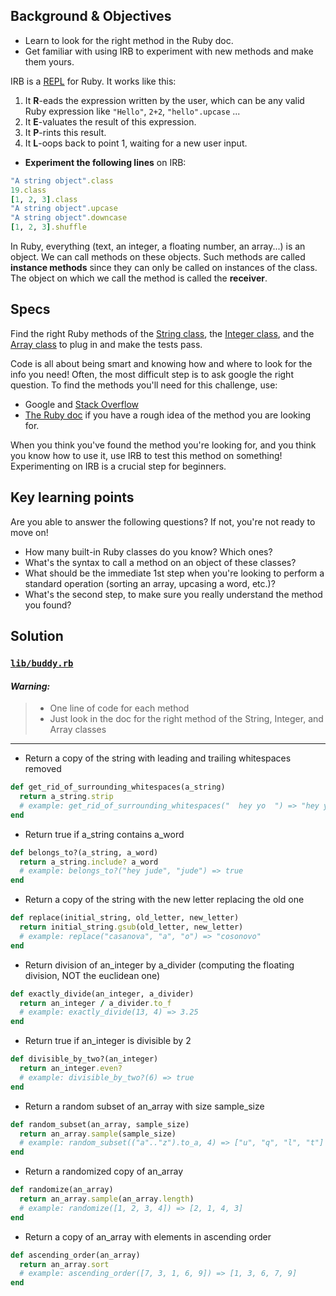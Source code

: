 ## Background & Objectives

- Learn to look for the right method in the Ruby doc.
- Get familiar with using IRB to experiment with new methods and make them yours.

IRB is a [REPL](http://en.wikipedia.org/wiki/Read%E2%80%93eval%E2%80%93print_loop) for Ruby. It works like this:

1. It **R**-eads the expression written by the user, which can be any valid Ruby expression like `"Hello"`, `2+2`, `"hello".upcase` ...
2. It **E**-valuates the result of this expression.
3. It **P**-rints this result.
4. It **L**-oops back to point 1, waiting for a new user input.

- **Experiment the following lines** on IRB:

```ruby
"A string object".class
19.class
[1, 2, 3].class
"A string object".upcase
"A string object".downcase
[1, 2, 3].shuffle
```

In Ruby, everything (text, an integer, a floating number, an array...) is an object. We can call methods on these objects. Such methods are called **instance methods** since they can only be called on instances of the class. The object on which we call the method is called the **receiver**.

## Specs

Find the right Ruby methods of the [String class](http://ruby-doc.org/core-2.5.3/String.html), the [Integer class](http://ruby-doc.org/core-2.5.3/Integer.html), and the [Array class](http://ruby-doc.org/core-2.5.3/Array.html) to plug in and make the tests pass.

Code is all about being smart and knowing how and where to look for the info you need! Often, the most difficult step is to ask google the right question. To find the methods you'll need for this challenge, use:

* Google and [Stack Overflow](http://stackoverflow.com/)
* [The Ruby doc](http://ruby-doc.org) if you have a rough idea of the method you are looking for.

When you think you've found the method you're looking for, and you think you know how to use it, use IRB to test this method on something! Experimenting on IRB is a crucial step for beginners.

## Key learning points

Are you able to answer the following questions? If not, you're not ready to move on!

- How many built-in Ruby classes do you know? Which ones?
- What's the syntax to call a method on an object of these classes?
- What should be the immediate 1st step when you're looking to perform a standard operation (sorting an array, upcasing a word, etc.)?
- What's the second step, to make sure you really understand the method you found?


## Solution

### [`lib/buddy.rb`](https://github.com/andreypereira08/ruby_codes/blob/main/01-Ruby/01-Programming-basics/02-Experiment-methods/lib/experiment.rb)

#### ***Warning:***
>- One line of code for each method
>- Just look in the doc for the right method of the String, Integer, and Array classes

---

- Return a copy of the string with leading and trailing whitespaces removed
```ruby
def get_rid_of_surrounding_whitespaces(a_string)
  return a_string.strip
  # example: get_rid_of_surrounding_whitespaces("  hey yo  ") => "hey yo"
end
```

- Return true if a_string contains a_word
```ruby
def belongs_to?(a_string, a_word)
  return a_string.include? a_word
  # example: belongs_to?("hey jude", "jude") => true
end
```

- Return a copy of the string with the new letter replacing the old one
```ruby
def replace(initial_string, old_letter, new_letter)
  return initial_string.gsub(old_letter, new_letter)
  # example: replace("casanova", "a", "o") => "cosonovo"
end
```

- Return division of an_integer by a_divider (computing the floating division, NOT the euclidean one)
```ruby
def exactly_divide(an_integer, a_divider)
  return an_integer / a_divider.to_f
  # example: exactly_divide(13, 4) => 3.25
end
```

- Return true if an_integer is divisible by 2
```ruby
def divisible_by_two?(an_integer)
  return an_integer.even?
  # example: divisible_by_two?(6) => true
end
```

- Return a random subset of an_array with size sample_size
```ruby
def random_subset(an_array, sample_size)
  return an_array.sample(sample_size)
  # example: random_subset(("a".."z").to_a, 4) => ["u", "q", "l", "t"]
end
```

- Return a randomized copy of an_array
```ruby
def randomize(an_array)
  return an_array.sample(an_array.length)
  # example: randomize([1, 2, 3, 4]) => [2, 1, 4, 3]
end
```

- Return a copy of an_array with elements in ascending order
```ruby
def ascending_order(an_array)
  return an_array.sort
  # example: ascending_order([7, 3, 1, 6, 9]) => [1, 3, 6, 7, 9]
end
```
